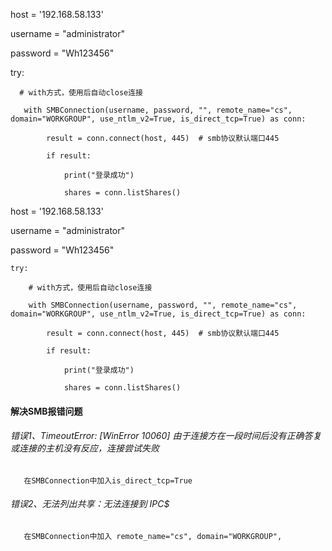 
host = '192.168.58.133'

username = "administrator"

password = "Wh123456"

   try:
   
      # with方式，使用后自动close连接
      
       with SMBConnection(username, password, "", remote_name="cs", domain="WORKGROUP", use_ntlm_v2=True, is_direct_tcp=True) as conn:
       
            result = conn.connect(host, 445)  # smb协议默认端口445
            
            if result:
            
                print("登录成功")
                
                shares = conn.listShares()
                
host = '192.168.58.133'

username = "administrator"

password = "Wh123456"

    try:
    
        # with方式，使用后自动close连接
        
        with SMBConnection(username, password, "", remote_name="cs", domain="WORKGROUP", use_ntlm_v2=True, is_direct_tcp=True) as conn:
        
            result = conn.connect(host, 445)  # smb协议默认端口445
            
            if result:
            
                print("登录成功")
                
                shares = conn.listShares()
                

#### 解决SMB报错问题

###### 错误1、TimeoutError: [WinError 10060] 由于连接方在一段时间后没有正确答复或连接的主机没有反应，连接尝试失败
       在SMBConnection中加入is_direct_tcp=True

###### 错误2、无法列出共享：无法连接到 IPC$
       在SMBConnection中加入 remote_name="cs", domain="WORKGROUP",
